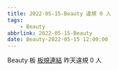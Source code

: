 ```yaml
---
title: 2022-05-15-Beauty 違規 0 人
tags:
    - Beauty
abbrlink: 2022-05-15-Beauty
date: Beauty-2022-05-15 12:00:00
---
```

Beauty 板 [板規連結](https://www.ptt.cc/bbs/Beauty/M.1630069980.A.84B.html)
昨天違規 0 人
